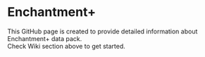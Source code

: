 # Enchantment+
This GitHub page is created to provide detailed information about Enchantment+ data pack.  
Check Wiki section above to get started.
